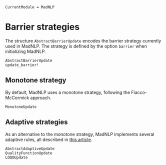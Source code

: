 ```@meta
CurrentModule = MadNLP
```

# Barrier strategies

The structure `AbstractBarrierUpdate` encodes the barrier strategy currently
used in MadNLP. The strategy is defined by the option `barrier` when initializing
MadNLP.
```@docs
AbstractBarrierUpdate
update_barrier!

```

## Monotone strategy

By default, MadNLP uses a monotone strategy, following the Fiacco-McCormick approach.

```@docs
MonotoneUpdate

```

## Adaptive strategies

As an alternative to the monotone strategy, MadNLP implements several
adaptive rules, all described in [this article](https://epubs.siam.org/doi/abs/10.1137/060649513).
```@docs
AbstractAdaptiveUpdate
QualityFunctionUpdate
LOQOUpdate

```
